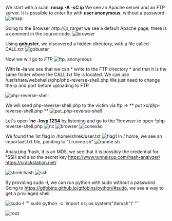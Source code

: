 We start with a scan: **nmap -A -sC ip**
We see an Apache server and an FTP server. It is possible to enter ftp with **user anonymous**, without a password.
![nmap](https://github.com/elias403/Write-up-s/blob/main/images/1.PNG)

Going to the Browser *http://ip_target* we see a default Apache page, there is a comment in the source code.
![browser](https://github.com/elias403/Write-up-s/blob/main/images/2.png)

Using **gobuster**, we discovered a hidden directory, with a file called CALL.txt
![gobuster](https://github.com/elias403/Write-up-s/blob/main/images/3.png)

Now we will go to *FTP*
![ftp, anonymous](https://github.com/elias403/Write-up-s/blob/main/images/4.PNG)

With **ls -la** we see that we can * write to the FTP directory * and that it is the same folder where the CALL.txt file is located.
We can use /usr/share/webshells/php/php-reverse-shell.php
We just need to change the ip and port before uploading to FTP

![php-reverse-shell](https://github.com/elias403/Write-up-s/blob/main/images/5.PNG)

We will send php-reverse-shell.php to the victim via ftp -> ** put xx/php-reverse-shell.php **
![put_php-reverse-shell](https://github.com/elias403/Write-up-s/blob/main/images/6.PNG)

Let's open ¹**nc -lnvp 1234** by listening and go to the ?browser to open ³php-reverse-shell.php
![nc](https://github.com/elias403/Write-up-s/blob/main/images/7.PNG)
![browser](https://github.com/elias403/Write-up-s/blob/main/images/8.PNG)
![conexão](https://github.com/elias403/Write-up-s/blob/main/images/9.PNG)

We found the 1st flag in /home/shrek/user.txt
![flag1](https://github.com/elias403/Write-up-s/blob/main/images/10.PNG)
In / home, we see an important.txt file, pointing to "/.runme.sh"
![runme.sh](https://github.com/elias403/Write-up-s/blob/main/images/11.PNG)

Analyzing ¹hash, it is an MD5, we see that it is possibly the credential for ²SSH and also the secret key
https://www.tunnelsup.com/hash-analyzer/
https://crackstation.net/

![shrek:hash](https://github.com/elias403/Write-up-s/blob/main/images/12.PNG)
![ssh](https://github.com/elias403/Write-up-s/blob/main/images/13.PNG)

By providing sudo -l, we can run python with sudo without a password. Going to https://gtfobins.github.io/gtfobins/python/#sudo, we see a way to get a privileged shell.

![sudo-l](https://github.com/elias403/Write-up-s/blob/main/images/14.PNG)
'''
sudo python -c 'import os; os.system("/bin/sh")'
'''

![root](https://github.com/elias403/Write-up-s/blob/main/images/15.PNG)



